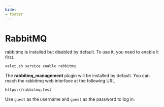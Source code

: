 ```yaml
---
hide:
- footer
---
```


# RabbitMQ

rabbitmq is installed but disabled by default. To use it, you need to enable it first.
```bash
valet.sh service enable rabbitmq
```

The <strong>rabbitmq_management</strong> plugin will be installed by default. You can reach the rabbitmq web interface at the following URL
```bash
https://rabbitmq.test
```
Use `guest` as the username and `guest` as the password to log in.
